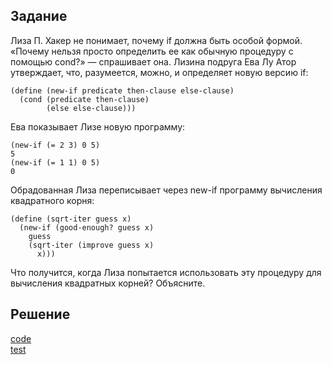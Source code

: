 ## Задание
Лиза П. Хакер не понимает, почему if должна быть особой формой. «Почему нельзя просто определить ее как обычную процедуру с помощью cond?» — спрашивает она. Лизина подруга Ева Лу Атор утверждает, что, разумеется, можно, и определяет новую версию if:

```
(define (new-if predicate then-clause else-clause)
  (cond (predicate then-clause)
        (else else-clause)))
```
Ева показывает Лизе новую программу:
```
(new-if (= 2 3) 0 5)
5
(new-if (= 1 1) 0 5)
0
```

Обрадованная Лиза переписывает через new-if программу вычисления квадратного корня:

```
(define (sqrt-iter guess x)
  (new-if (good-enough? guess x)
    guess
    (sqrt-iter (improve guess x)
      x)))
```

Что получится, когда Лиза попытается использовать эту процедуру для вычисления квадратных корней? Объясните.

## Решение
[code](../../src/chapter01/solution_6.rkt)  
[test](../../test/chapter01/test_6.rkt)
